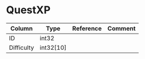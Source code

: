 # QuestXP

| Column | Type | Reference | Comment |
|--------|------|-----------|---------|
|ID|int32|||
|Difficulty|int32[10]|||
